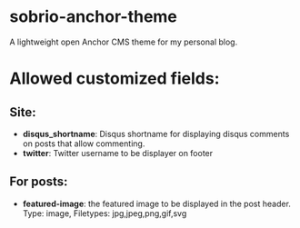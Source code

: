 # sobrio-anchor-theme
A lightweight open Anchor CMS theme for my personal blog.

# Allowed customized fields:

## Site:

- **disqus_shortname**: Disqus shortname for displaying disqus comments on posts that allow commenting.
- **twitter**: Twitter username to be displayer on footer

## For posts:

- **featured-image**: the featured image to be displayed in the post header. Type: image, Filetypes: jpg,jpeg,png,gif,svg
